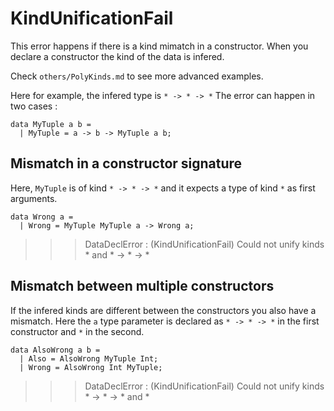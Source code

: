 # KindUnificationFail
This error happens if there is a kind mimatch in a constructor.
When you declare a constructor the kind of the data is infered.

Check `others/PolyKinds.md` to see more advanced examples.

Here for example, the infered type is `* -> * -> *`
The error can happen in two cases :

```
data MyTuple a b =
  | MyTuple = a -> b -> MyTuple a b;
```

## Mismatch in a constructor signature

Here, `MyTuple` is of kind `* -> * -> *` and it expects a type of kind `*` as first arguments.

```
data Wrong a =
  | Wrong = MyTuple MyTuple a -> Wrong a;
```
>>>DataDeclError : (KindUnificationFail) Could not unify kinds * and  * -> * -> *

## Mismatch between multiple constructors

If the infered kinds are different between the constructors you also have a mismatch.
Here the `a` type parameter is declared as `* -> * -> *` in the first constructor and `*` in the second.

```
data AlsoWrong a b =
  | Also = AlsoWrong MyTuple Int;
  | Wrong = AlsoWrong Int MyTuple;
```
>>>DataDeclError : (KindUnificationFail) Could not unify kinds * -> * -> * and  *
